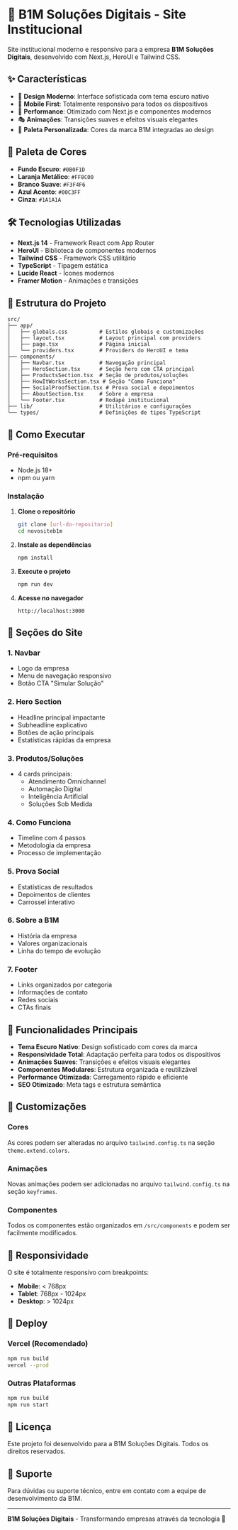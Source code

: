 # 🚀 B1M Soluções Digitais - Site Institucional

Site institucional moderno e responsivo para a empresa **B1M Soluções Digitais**, desenvolvido com Next.js, HeroUI e Tailwind CSS.

## ✨ Características

- 🎨 **Design Moderno**: Interface sofisticada com tema escuro nativo
- 📱 **Mobile First**: Totalmente responsivo para todos os dispositivos
- 🚀 **Performance**: Otimizado com Next.js e componentes modernos
- 🎭 **Animações**: Transições suaves e efeitos visuais elegantes
- 🎨 **Paleta Personalizada**: Cores da marca B1M integradas ao design

## 🎨 Paleta de Cores

- **Fundo Escuro**: `#0B0F1D`
- **Laranja Metálico**: `#FF8C00`
- **Branco Suave**: `#F3F4F6`
- **Azul Acento**: `#00C3FF`
- **Cinza**: `#1A1A1A`

## 🛠️ Tecnologias Utilizadas

- **Next.js 14** - Framework React com App Router
- **HeroUI** - Biblioteca de componentes modernos
- **Tailwind CSS** - Framework CSS utilitário
- **TypeScript** - Tipagem estática
- **Lucide React** - Ícones modernos
- **Framer Motion** - Animações e transições

## 📁 Estrutura do Projeto

```
src/
├── app/
│   ├── globals.css          # Estilos globais e customizações
│   ├── layout.tsx           # Layout principal com providers
│   ├── page.tsx             # Página inicial
│   └── providers.tsx        # Providers do HeroUI e tema
├── components/
│   ├── Navbar.tsx           # Navegação principal
│   ├── HeroSection.tsx      # Seção hero com CTA principal
│   ├── ProductsSection.tsx  # Seção de produtos/soluções
│   ├── HowItWorksSection.tsx # Seção "Como Funciona"
│   ├── SocialProofSection.tsx # Prova social e depoimentos
│   ├── AboutSection.tsx     # Sobre a empresa
│   └── Footer.tsx           # Rodapé institucional
├── lib/                     # Utilitários e configurações
└── types/                   # Definições de tipos TypeScript
```

## 🚀 Como Executar

### Pré-requisitos

- Node.js 18+ 
- npm ou yarn

### Instalação

1. **Clone o repositório**
   ```bash
   git clone [url-do-repositorio]
   cd novositeb1m
   ```

2. **Instale as dependências**
   ```bash
   npm install
   ```

3. **Execute o projeto**
   ```bash
   npm run dev
   ```

4. **Acesse no navegador**
   ```
   http://localhost:3000
   ```

## 📱 Seções do Site

### 1. **Navbar**
- Logo da empresa
- Menu de navegação responsivo
- Botão CTA "Simular Solução"

### 2. **Hero Section**
- Headline principal impactante
- Subheadline explicativo
- Botões de ação principais
- Estatísticas rápidas da empresa

### 3. **Produtos/Soluções**
- 4 cards principais:
  - Atendimento Omnichannel
  - Automação Digital
  - Inteligência Artificial
  - Soluções Sob Medida

### 4. **Como Funciona**
- Timeline com 4 passos
- Metodologia da empresa
- Processo de implementação

### 5. **Prova Social**
- Estatísticas de resultados
- Depoimentos de clientes
- Carrossel interativo

### 6. **Sobre a B1M**
- História da empresa
- Valores organizacionais
- Linha do tempo de evolução

### 7. **Footer**
- Links organizados por categoria
- Informações de contato
- Redes sociais
- CTAs finais

## 🎯 Funcionalidades Principais

- **Tema Escuro Nativo**: Design sofisticado com cores da marca
- **Responsividade Total**: Adaptação perfeita para todos os dispositivos
- **Animações Suaves**: Transições e efeitos visuais elegantes
- **Componentes Modulares**: Estrutura organizada e reutilizável
- **Performance Otimizada**: Carregamento rápido e eficiente
- **SEO Otimizado**: Meta tags e estrutura semântica

## 🔧 Customizações

### Cores
As cores podem ser alteradas no arquivo `tailwind.config.ts` na seção `theme.extend.colors`.

### Animações
Novas animações podem ser adicionadas no arquivo `tailwind.config.ts` na seção `keyframes`.

### Componentes
Todos os componentes estão organizados em `/src/components` e podem ser facilmente modificados.

## 📱 Responsividade

O site é totalmente responsivo com breakpoints:
- **Mobile**: < 768px
- **Tablet**: 768px - 1024px  
- **Desktop**: > 1024px

## 🚀 Deploy

### Vercel (Recomendado)
```bash
npm run build
vercel --prod
```

### Outras Plataformas
```bash
npm run build
npm run start
```

## 📝 Licença

Este projeto foi desenvolvido para a B1M Soluções Digitais. Todos os direitos reservados.

## 👥 Suporte

Para dúvidas ou suporte técnico, entre em contato com a equipe de desenvolvimento da B1M.

---

**B1M Soluções Digitais** - Transformando empresas através da tecnologia 🚀
